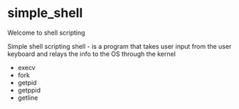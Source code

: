 # simple_shell
Welcome to shell scripting

  Simple shell scripting
  shell - is a program that takes user input from the user keyboard and relays the info to the OS through the kernel
  <ul>
  <li>execv</li>
  <li>fork</li>
  <li>getpid</li>
  <li>getppid</li>
  <li>getline</li>
